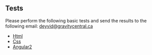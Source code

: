 ## Tests

Please perform the following basic tests and send the results to the following email: [deyvid@gravitycentral.ca](mailto:deyvid@gravitycentral.ca)

 - [Html](https://www.w3schools.com/quiztest/quiztest.asp?qtest=HTML)
 - [Css](https://www.w3schools.com/quiztest/quiztest.asp?qtest=CSS)
 - [Angular2](https://www.tutorialspoint.com/angular2/angular2_online_test.htm)
